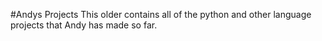 #Andys Projects
This older contains all of the python and other language projects that Andy has made so far.
